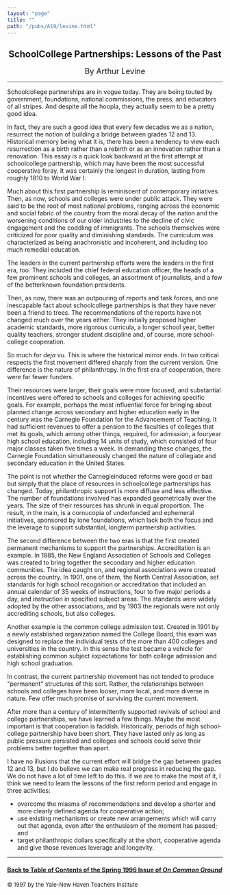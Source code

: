 ```yaml
---
layout: "page"
title: ""
path: "/pubs/A19/levine.html"
---
```

<main>
<center><h2>
School­College Partnerships:  Lessons of the Past</h2>
<font size="+1">By Arthur Levine</font>
</center><hr/>
School­college partnerships are in vogue today. They are being
touted by government, foundations, national commissions, the press,  and
educators of all stripes. And despite all the hoopla, they actually  seem
to be a pretty good idea.
<p>
In fact, they are such a good idea that every few decades we as a  nation,
resurrect the notion of building a bridge between grades 12  and 13.
Historical memory being what it is, there has been a  tendency to view
each resurrection as a birth rather than a rebirth  or as an innovation
rather than a renovation. This essay is a quick  look backward at the
first attempt at school­college partnership,  which may have been the
most successful cooperative foray. It was  certainly the longest in
duration, lasting from roughly 1810 to World  War I.
</p><p>
Much about this first partnership is reminiscent of contemporary
initiatives. Then, as now, schools and colleges were under public  attack.
They were said to be the root of most national problems,  ranging across
the economic and social fabric of the country from the  moral decay of the
nation and the worsening conditions of our older  industries to the
decline of civic engagement and the coddling of  immigrants. The schools
themselves were criticized for poor quality  and diminishing standards.
The curriculum was characterized as  being anachronistic and incoherent,
and including too much remedial  education.
</p><p>
The leaders in the current partnership efforts were the leaders in the
first era, too. They included the chief federal education officer, the
heads of a few prominent schools and colleges, an assortment of
journalists, and a few of the better­known foundation presidents.
</p><p>
Then, as now, there was an outpouring of reports and task forces,  and one
inescapable fact about school­college partnerships is that  they have
never been a friend to trees. The recommendations of the  reports have not
changed much over the years either. They initially  proposed higher
academic standards, more rigorous curricula, a  longer school year, better
quality teachers, stronger student  discipline and, of course, more
school­college cooperation.
</p><p>
So much for <i>deja vu.</i> This is where the historical mirror ends. In
two  critical respects the first movement differed sharply from the
current version. One difference is the nature of philanthropy. In the
first era of cooperation, there were far fewer funders.
</p><p>
Their resources were larger, their goals were more focused, and
substantial incentives were offered to schools and colleges for  achieving
specific goals. For example, perhaps the most influential  force for
bringing about planned change across secondary and higher  education early
in the century was the Carnegie Foundation for the  Advancement of
Teaching. It had sufficient revenues to offer a  pension to the faculties
of colleges that met its goals, which among  other things, required, for
admission, a four­year high school  education, including 14 units of
study, which consisted of four major  classes taken five times a week. In
demanding these changes, the  Carnegie Foundation simultaneously changed
the nature of collegiate  and secondary education in the United States.
</p><p>
The point is not whether the Carnegie­induced reforms were good or
bad but simply that the place of resources in school­college
partnerships has changed. Today, philanthropic support is more  diffuse
and less effective. The number of foundations involved has  expanded
geometrically over the years. The size of their resources  has shrunk in
equal proportion. The result, in the main, is a  cornucopia of underfunded
and ephemeral initiatives, sponsored by  lone foundations, which lack both
the focus and the leverage to  support substantial, long­term
partnership activities.
</p><p>
The second difference between the two eras is that the first created
permanent mechanisms to support the partnerships. Accreditation is  an
example. In 1885, the New England Association of Schools and  Colleges was
created to bring together the secondary and higher  education communities.
The idea caught on, and regional associations  were created across the
country. In 1901, one of them, the North  Central Association, set
standards for high school recognition or  accreditation that included an
annual calendar of 35 weeks of  instructions, four to five major periods a
day, and instruction in  specified subject areas. The standards were
widely adopted by the  other associations, and by 1903 the regionals were
not only  accrediting schools, but also colleges.
</p><p>
Another example is the common college admission test. Created in  1901 by
a newly established organization named the College Board,  this exam was
designed to replace the individual tests of the more  than 400 colleges
and universities in the country. In this sense the  test became a vehicle
for establishing common subject expectations  for both college admission
and high school graduation.
</p><p>
In contrast, the current partnership movement has not tended to  produce
"permanent" structures of this sort. Rather, the relationships  between
schools and colleges have been looser, more local, and more  diverse in
nature. Few offer much promise of surviving the current  movement.
</p><p>
After more than a century of intermittently supported revivals of  school
and college partnerships, we have learned a few things.  Maybe the most
important is that cooperation is faddish. Historically,  periods of high
school­college partnership have been short. They  have lasted only as
long as public pressure persisted and colleges  and schools could solve
their problems better together than apart.
</p><p>
I have no illusions that the current effort will bridge the gap  between
grades 12 and 13, but I do believe we can make real  progress in reducing
the gap. We do not have a lot of time left to do  this. If we are to make
the most of it, I think we need to learn the  lessons of the first reform
period and engage in three activities:
</p><ul>
<li>overcome the miasma of recommendations and develop a shorter  and more
clearly defined agenda for cooperative action;
</li><li>use existing mechanisms or create new arrangements which will  carry
out that agenda, even after the enthusiasm of the moment has  passed; and
</li><li>target philanthropic dollars specifically at the short, cooperative
agenda and give those revenues leverage and longevity.  
</li></ul>
<hr/>
<h4><a href=".\">Back to
Table of Contents of the Spring  1996 Issue of <i>On Common
Ground</i></a>
</h4>
<font size="-1">© 1997 by the Yale-New Haven Teachers Institute
</font></main>
